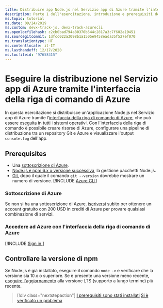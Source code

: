 ```yaml
---
title: Distribuire app Node.js nel Servizio app di Azure tramite l'interfaccia della riga di comando di Azure
description: Parte 1 dell'esercitazione, introduzione e prerequisiti dell'interfaccia della riga di comando di Azure.
ms.topic: tutorial
ms.date: 09/24/2019
ms.custom: devx-track-js, devx-track-azurecli
ms.openlocfilehash: c2cb0bad794a80370b544c2817a3c7f602a19451
ms.sourcegitcommit: 1dfcc022a3098b1a1505e9458eada35f527ef070
ms.translationtype: HT
ms.contentlocale: it-IT
ms.lasthandoff: 12/17/2020
ms.locfileid: "97658415"
---
```

# <a name="deploy-to-azure-app-service-using-the-azure-cli"></a>Eseguire la distribuzione nel Servizio app di Azure tramite l'interfaccia della riga di comando di Azure

In questa esercitazione si distribuisce un'applicazione Node.js nel Servizio app di Azure tramite l'[interfaccia della riga di comando di Azure](/cli/azure/overview?view=azure-cli-latest&preserve-view=false), che può essere eseguita in tutti i sistemi operativi. Con l'interfaccia della riga di comando è possibile creare risorse di Azure, configurare una pipeline di distribuzione tra un repository Git e Azure e visualizzare l'output `console.log` dell'app.

## <a name="prerequisites"></a>Prerequisites

- Una [sottoscrizione di Azure](#azure-subscription).
- [Node.js e npm 6.x o versione successiva](https://nodejs.org/en/download), la gestione pacchetti Node.js.
- [Git](https://git-scm.com/downloads), dopo il quale il comando `git --version` dovrebbe mostrare un numero di versione.
[!INCLUDE [Azure CLI](../../../includes/azure-cli-prepare-your-environment-no-header.md)]


### <a name="azure-subscription"></a>Sottoscrizione di Azure

Se non si ha una sottoscrizione di Azure, [iscriversi](https://azure.microsoft.com/free/?utm_source=campaign&utm_campaign=vscode-tutorial-node-git&mktingSource=vscode-tutorial-node-git) subito per ottenere un account gratuito con 200 USD in crediti di Azure per provare qualsiasi combinazione di servizi.

### <a name="sign-in-to-azure-with-azure-cli"></a>Accedere ad Azure con l'interfaccia della riga di comando di Azure

[!INCLUDE [Sign in ](../../../azure-cli/includes/interactive-login.md)]

## <a name="check-npm-version"></a>Controllare la versione di npm

Se Node.js è già installato, eseguire il comando `node -v` e verificare che la versione sia 10.x o superiore. Se è presente una versione meno recente, [eseguire l'aggiornamento](https://nodejs.org/en/download/) alla versione LTS (supporto a lungo termine) più recente.

> [!div class="nextstepaction"]
> [I prerequisiti sono stati installati](tutorial-vscode-azure-cli-node-02.md) [Si è verificato un problema](https://www.research.net/r/PWZWZ52?tutorial=node-deployment&step=getting-started)
